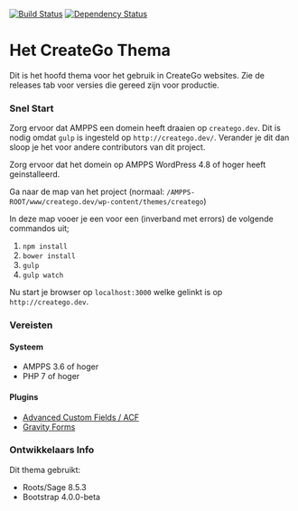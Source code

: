 [![Build Status](https://travis-ci.org/newfishdev/creatego.svg?branch=master)](https://travis-ci.org/newfishdev/creatego)
[![Dependency Status](https://img.shields.io/david/newfishdev/creatego.svg)](https://david-dm.org/newfishdev/creatego#info=Dependencies)

# Het CreateGo Thema

Dit is het hoofd thema voor het gebruik in CreateGo websites.
Zie de releases tab voor versies die gereed zijn voor productie.

### Snel Start

Zorg ervoor dat AMPPS een domein heeft draaien op `creatego.dev`.
Dit is nodig omdat `gulp` is ingesteld op `http://creatego.dev/`. Verander je dit dan sloop je het voor andere contributors van dit project.

Zorg ervoor dat het domein op AMPPS  WordPress 4.8 of hoger heeft geinstalleerd.

Ga naar de map van het project (normaal: `/AMPPS-ROOT/www/creatego.dev/wp-content/themes/creatego`)

In deze map vooer je een voor een (inverband met errors) de volgende commandos uit;

1. `npm install`
2. `bower install`
3. `gulp`
4. `gulp watch`

Nu start je browser op `localhost:3000` welke gelinkt is op `http://creatego.dev`.

### Vereisten 

#### Systeem
 * AMPPS 3.6 of hoger
 * PHP 7 of hoger

#### Plugins
* [Advanced Custom Fields / ACF](https://www.advancedcustomfields.com/)
* [Gravity Forms](http://gravityforms.com/)


### Ontwikkelaars Info

Dit thema gebruikt:
 - Roots/Sage 8.5.3 
 - Bootstrap 4.0.0-beta